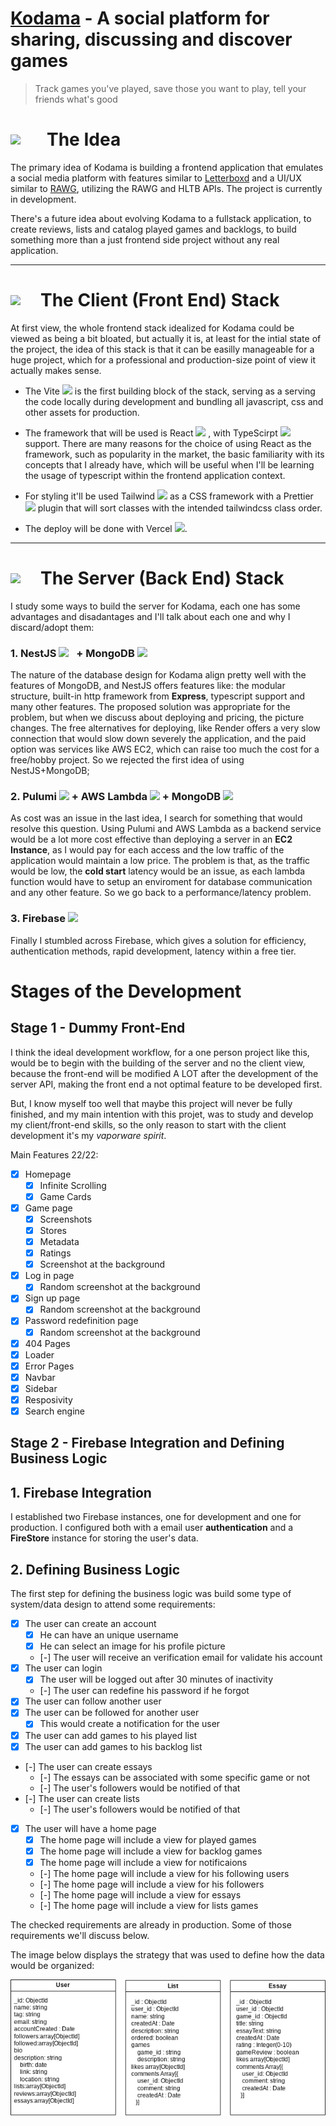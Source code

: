 # [Kodama](https://kodama.vercel.app) - A social platform for sharing, discussing and discover games

> Track games you've played, save those you want to play, tell your friends what's good

<h1 style="display:flex; align-items: center;"> <img src="https://slackmojis.com/emojis/5812-david_lynch/download" style="width:50px; margin-right:8px"/> The Idea</h1>

The primary idea of Kodama is building a frontend application that emulates a social media platform with features similar to [Letterboxd](https:letterboxd.com) and a UI/UX similar to [RAWG](https:rawg.io), utilizing the RAWG and HLTB APIs. The project is currently in development.

There's a future idea about evolving Kodama to a fullstack application, to create reviews, lists and catalog played games and backlogs, to build something more than a just frontend side project without any real application.

---

<h1 style="display:flex; align-items: center;"> <img src="https://cdn-icons-png.flaticon.com/512/3171/3171906.png" style="width:40px; margin-right:8px"/> The Client (Front End) Stack</h1>

At first view, the whole frontend stack idealized for Kodama could be viewed as being a bit bloated, but actually it is, at least for the intial state of the project, the idea of this stack is that it can be easilly manageable for a huge project, which for a professional and production-size point of view it actually makes sense.

- The Vite <img src="https://vitejs.dev/logo-with-shadow.png" style="width:18px"/> is the first building block of the stack, serving as a serving the code locally during development and bundling all javascript, css and other assets for production.

- The framework that will be used is React <img src="https://upload.wikimedia.org/wikipedia/commons/thumb/a/a7/React-icon.svg/2300px-React-icon.svg.png" style="width:18px"/> , with TypeScirpt <img src="https://upload.wikimedia.org/wikipedia/commons/thumb/4/4c/Typescript_logo_2020.svg/1200px-Typescript_logo_2020.svg.png" style="width:18px"/> support. There are many reasons for the choice of using React as the framework, such as popularity in the market, the basic familiarity with its concepts that I already have, which will be useful when I'll be learning the usage of typescript within the frontend application context.

- For styling it'll be used Tailwind <img src="https://upload.wikimedia.org/wikipedia/commons/thumb/d/d5/Tailwind_CSS_Logo.svg/1200px-Tailwind_CSS_Logo.svg.png" style="width:18px"/> as a CSS framework  with a Prettier <img src="https://cdn.worldvectorlogo.com/logos/prettier-1.svg" style="width:18px"/> plugin that will sort classes with the intended tailwindcss class order.

<!-- - The testing will be handled by Vitest <img src="https://seeklogo.com/images/V/vitest-logo-9ADDA575A5-seeklogo.com.png" style="width:18px"/> for unit and integration tests, and Cypress <img src="https://pics.freeicons.io/uploads/icons/png/3556671901536211770-512.png" style="width:18px"/> for e2e tests; -->

- The deploy will be done with Vercel <img src="https://i.pinimg.com/originals/c4/35/6c/c4356cd5454d06585e0a46066b555172.png" style="width:18px"/>. 

---
<h1 style="display:flex; align-items: center;"> <img src="https://cdn-icons-png.flaticon.com/512/3171/3171906.png" style="width:40px; margin-right:8px"/> The Server (Back End) Stack</h1>

I study some ways to build the server for Kodama, each one has some advantages and disadantages and I'll talk about each one and why I discard/adopt them:



### 1. NestJS <img src="https://seeklogo.com/images/N/nestjs-logo-09342F76C0-seeklogo.com.png" style="width:18px; margin-right:8px"/> + MongoDB <img src="https://seeklogo.com/images/M/mongodb-logo-655F7D542D-seeklogo.com.png" style="height:18px"/>
The nature of the database design for Kodama align pretty well with the features of MongoDB, and NestJS offers features like: the modular structure, built-in http framework from **Express**, typescript support and many other features. The proposed solution was appropriate for the problem, but when we discuss about deploying and pricing, the picture changes. The free alternatives for deploying, like Render offers a very slow connection that would slow down severely the application, and the paid option was services like AWS EC2, which can raise too much the cost for a free/hobby project. So we rejected the first idea of using NestJS+MongoDB;


### 2. Pulumi <img src="https://www.pulumi.com/logos/brand/avatar-on-black.png" style="width:20px"/> + AWS Lambda <img src="https://upload.wikimedia.org/wikipedia/commons/thumb/5/5c/Amazon_Lambda_architecture_logo.svg/2048px-Amazon_Lambda_architecture_logo.svg.png" style="height:18px"/> + MongoDB <img src="https://seeklogo.com/images/M/mongodb-logo-655F7D542D-seeklogo.com.png" style="height:18px"/>

As cost was an issue in the last idea, I search for something that would resolve this question. Using Pulumi and AWS Lambda as a backend service would be a lot more cost effective than deploying a server in an **EC2 Instance**, as I would pay for each access and the low traffic of the application would maintain a low price. The problem is that, as the traffic would be low, the **cold start** latency would be an issue, as each lambda function would have to setup an enviroment for database communication and any other feature. So we go back to a performance/latency problem.
### 3. Firebase <img src="https://assets.stickpng.com/images/5847f40ecef1014c0b5e488a.png" style="height:20px"/>

Finally I stumbled across Firebase, which gives a solution for efficiency, authentication methods, rapid development, latency within a free tier.


# Stages of the Development

## Stage 1 - Dummy Front-End

I think the ideal development workflow, for a one person project like this, would be to begin with the building of the server and no the client view, because the front-end will be modified A LOT after the development of the server API, making the front end a not optimal feature to be developed first.

But, I know myself too well that maybe this project will never be fully finished, and my main intention with this projet, was to study and develop my client/front-end skills, so the only reason to start with the client development it's my *vaporware spirit*.

Main Features 22/22:

- [x] Homepage
  - [x] Infinite Scrolling  
  - [x] Game Cards  
- [x] Game page
  - [x] Screenshots
  - [x] Stores
  - [x] Metadata
  - [x] Ratings
  - [x] Screenshot at the background
- [x] Log in page
  - [x] Random screenshot at the background
- [x] Sign up page
  - [x] Random screenshot at the background
- [x] Password redefinition page
  - [x] Random screenshot at the background
- [x] 404 Pages
- [x] Loader
- [x] Error Pages
- [x] Navbar
- [x] Sidebar
- [x] Resposivity
- [x] Search engine

## Stage 2 - Firebase Integration and Defining Business Logic

## 1. Firebase Integration 

I established two Firebase instances, one for development and one for production. I configured both with a email user **authentication** and a **FireStore** instance for storing the user's data.

## 2. Defining Business Logic

The first step for defining the business logic was build some type of system/data design to attend some requirements:

- [x] The user can create an account
   - [x]  He can have an unique username
   - [x]  He can select an image for his profile picture
   - [-]  The user will receive an verification email for validate his account
- [x]  The user can login
   - [x] The user will be logged out after 30 minutes of inactivity
   - [-] The user can redefine his password if he forgot
-  [x] The user can follow another user
-  [x] The user can be followed for another user
   - [x] This would create a notification for the user
- [x] The user can add games to his played list
- [x] The user can add games to his backlog list
- [-] The user can create essays 
  - [-] The essays can be associated with some specific game or not
  - [-] The user's followers would be notified of that
- [-] The user can create lists
  - [-] The user's followers would be notified of that
- [x] The user will have a home page
  - [x] The home page will include a view for played games
  - [x] The home page will include a view for backlog games
  - [x] The home page will include a view for notificaions
  - [-] The home page will include a view for his following users
  - [-] The home page will include a view for his followers
  - [-] The home page will include a view for essays
  - [-] The home page will include a view for lists games

The checked requirements are already in production. Some of those requirements we'll discuss below.

The image below displays the strategy that was used to define how the data would be organized:

![diagrams for Kodama objects](/readme_imgs/KodamaData.png "Text to show on mouseover")
